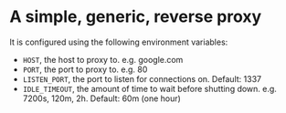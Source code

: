 A simple, generic, reverse proxy
================================

It is configured using the following environment variables:
* `HOST`, the host to proxy to. e.g. google.com
* `PORT`, the port to proxy to. e.g. 80
* `LISTEN_PORT`, the port to listen for connections on. Default: 1337
* `IDLE_TIMEOUT`, the amount of time to wait before shutting down. e.g. 7200s, 120m, 2h. Default: 60m (one hour)
